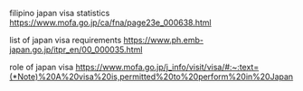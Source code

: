 filipino japan visa statistics
https://www.mofa.go.jp/ca/fna/page23e_000638.html

list of japan visa requirements
https://www.ph.emb-japan.go.jp/itpr_en/00_000035.html

role of japan visa
https://www.mofa.go.jp/j_info/visit/visa/#:~:text=(*Note)%20A%20visa%20is,permitted%20to%20perform%20in%20Japan

